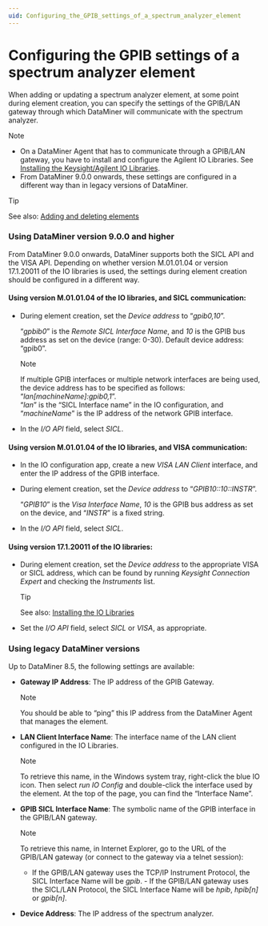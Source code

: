 ```yaml
---
uid: Configuring_the_GPIB_settings_of_a_spectrum_analyzer_element
---
```


# Configuring the GPIB settings of a spectrum analyzer element

When adding or updating a spectrum analyzer element, at some point during element creation, you can specify the settings of the GPIB/LAN gateway through which DataMiner will communicate with the spectrum analyzer.

> [!NOTE]
> - On a DataMiner Agent that has to communicate through a GPIB/LAN gateway, you have to install and configure the Agilent IO Libraries. See [Installing the Keysight/Agilent IO Libraries](xref:Installing_the_Keysight_Agilent_IO_Libraries#installing-the-keysightagilent-io-libraries).
> - From DataMiner 9.0.0 onwards, these settings are configured in a different way than in legacy versions of DataMiner.

> [!TIP]
> See also:
> [Adding and deleting elements](xref:Adding_and_deleting_elements)

### Using DataMiner version 9.0.0 and higher

From DataMiner 9.0.0 onwards, DataMiner supports both the SICL API and the VISA API. Depending on whether version M.01.01.04 or version 17.1.20011 of the IO libraries is used, the settings during element creation should be configured in a different way.

#### Using version M.01.01.04 of the IO libraries, and SICL communication:

- During element creation, set the *Device address* to “*gpib0,10*”.

    “*gpbib0*” is the *Remote SICL Interface Name*, and *10* is the GPIB bus address as set on the device (range: 0-30). Default device address: “gpib0”.

    > [!NOTE]
    > If multiple GPIB interfaces or multiple network interfaces are being used, the device address has to be specified as follows: “*lan\[machineName\]:gpib0,1*”.<br>“*lan*” is the “SICL Interface name” in the IO configuration, and “*machineName*” is the IP address of the network GPIB interface.

- In the *I/O API* field, select *SICL*.

#### Using version M.01.01.04 of the IO libraries, and VISA communication:

- In the IO configuration app, create a new *VISA LAN Client* interface, and enter the IP address of the GPIB interface.

- During element creation, set the *Device address* to “*GPIB10::10::INSTR*”.

    “*GPIB10*” is the *Visa Interface Name*, *10* is the GPIB bus address as set on the device, and “*INSTR*” is a fixed string.

- In the *I/O API* field, select *SICL*.

#### Using version 17.1.20011 of the IO libraries:

- During element creation, set the *Device address* to the appropriate VISA or SICL address, which can be found by running *Keysight Connection Expert* and checking the *Instruments* list.

    > [!TIP]
    > See also:
    > [Installing the IO Libraries](xref:Installing_the_Keysight_Agilent_IO_Libraries#installing-the-io-libraries)

- Set the *I/O API* field, select *SICL* or *VISA*, as appropriate.

### Using legacy DataMiner versions

Up to DataMiner 8.5, the following settings are available:

- **Gateway IP Address**: The IP address of the GPIB Gateway.

    > [!NOTE]
    > You should be able to “ping” this IP address from the DataMiner Agent that manages the element.

- **LAN Client Interface Name**: The interface name of the LAN client configured in the IO Libraries.

    > [!NOTE]
    > To retrieve this name, in the Windows system tray, right-click the blue IO icon. Then select *run IO Config* and double-click the interface used by the element. At the top of the page, you can find the “Interface Name”.

- **GPIB SICL Interface Name**: The symbolic name of the GPIB interface in the GPIB/LAN gateway.

    > [!NOTE]
    > To retrieve this name, in Internet Explorer, go to the URL of the GPIB/LAN gateway (or connect to the gateway via a telnet session):
    > - If the GPIB/LAN gateway uses the TCP/IP Instrument Protocol, the SICL Interface Name will be *gpib*. - If the GPIB/LAN gateway uses the SICL/LAN Protocol, the SICL Interface Name will be *hpib*, *hpib\[n\]* or *gpib\[n\]*.

- **Device Address**: The IP address of the spectrum analyzer.
